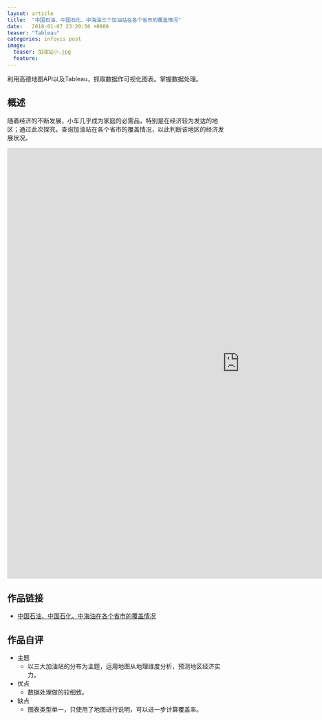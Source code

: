 ```yaml
---
layout: article
title:  "中国石油、中国石化、中海油三个加油站在各个省市的覆盖情况"
date:   2018-01-07 23:20:50 +0800
teaser: "Tableau"
categories: infovis post
image:
  teaser: 加油站小.jpg
  feature: 
---
```


利用高德地图API以及Tableau，抓取数据作可视化图表。掌握数据处理。

## 概述
随着经济的不断发展，小车几乎成为家庭的必需品，特别是在经济较为发达的地区；通过此次探究，查询加油站在各个省市的覆盖情况，以此判断该地区的经济发展状况。

<iframe src="https://public.tableau.com/views/_18411/1_1?:embed=y&:display_count=yes" width="1080px" height="1000px" frameborder="0"></iframe>

## 作品链接
- <a href="https://public.tableau.com/profile/.63942410#!/vizhome/_18411/1_1" target="_blank">中国石油、中国石化、中海油在各个省市的覆盖情况</a>

## 作品自评
- 主题
  - 以三大加油站的分布为主题，运用地图从地理维度分析，预测地区经济实力。
- 优点
  - 数据处理做的较细致。
- 缺点
  - 图表类型单一，只使用了地图进行说明，可以进一步计算覆盖率。

